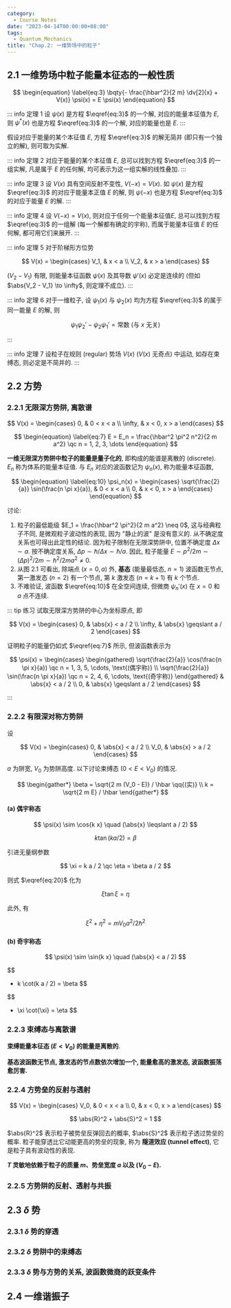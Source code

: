 ```yaml
---
category:
  - Course Notes
date: "2023-04-14T00:00:00+08:00"
tags:
  - Quantum_Mechanics
title: "Chap.2: 一维势场中的粒子"
---
```


## 2.1 一维势场中粒子能量本征态的一般性质

$$
\begin{equation} \label{eq:3}
  \bqty{- \frac{\hbar^2}{2 m} \dv[2]{x} + V(x)} \psi(x) = E \psi(x)
\end{equation}
$$

::: info 定理 1
设 $\psi(x)$ 是方程 $\eqref{eq:3}$ 的一个解, 对应的能量本征值为 $E$, 则 $\psi^*(x)$ 也是方程 $\eqref{eq:3}$ 的一个解, 对应的能量也是 $E$.
:::

假设对应于能量的某个本征值 $E$, 方程 $\eqref{eq:3}$ 的解无简并 (即只有一个独立的解), 则可取为实解.

::: info 定理 2
对应于能量的某个本征值 $E$, 总可以找到方程 $\eqref{eq:3}$ 的一组实解, 凡是属于 $E$ 的任何解, 均可表示为这一组实解的线性叠加.
:::

::: info 定理 3
设 $V(x)$ 具有空间反射不变性, $V(-x) = V(x)$. 如 $\psi(x)$ 是方程 $\eqref{eq:3}$ 的对应于能量本正值 $E$ 的解, 则 $\psi(-x)$ 也是方程 $\eqref{eq:3}$ 的对应于能量 $E$ 的解.
:::

::: info 定理 4
设 $V(-x) = V(x)$, 则对应于任何一个能量本征值$E$, 总可以找到方程 $\eqref{eq:3}$ 的一组解 (每一个解都有确定的宇称), 而属于能量本征值 $E$ 的任何解, 都可用它们来展开.
:::

::: info 定理 5
对于阶梯形方位势

$$
V(x) =
\begin{cases}
  V_1, & x < a \\
  V_2, & x > a
\end{cases}
$$

$(V_2 - V_1)$ 有限, 则能量本征函数 $\psi(x)$ 及其导数 $\psi'(x)$ 必定是连续的 (但如 $\abs{V_2 - V_1} \to \infty$, 则定理不成立).
:::

::: info 定理 6
对于一维粒子, 设 $\psi_1(x)$ 与 $\psi_2(x)$ 均为方程 $\eqref{eq:3}$ 的属于同一能量 $E$ 的解, 则

$$
\psi_1 \psi_2' - \psi_2 \psi_1' = \text{常数 (与 $x$ 无关)}
$$

:::

::: info 定理 7
设粒子在规则 (regular) 势场 $V(x)$ ($V(x)$ 无奇点) 中运动, 如存在束缚态, 则必定是不简并的.
:::

## 2.2 方势

### 2.2.1 无限深方势阱, 离散谱

$$
V(x) =
\begin{cases}
  0,      & 0 < x < a    \\
  \infty, & x < 0, x > a
\end{cases}
$$

$$
\begin{equation} \label{eq:7}
  E = E_n = \frac{\hbar^2 \pi^2 n^2}{2 m a^2} \qc n = 1, 2, 3, \dots
\end{equation}
$$

**一维无限深方势阱中粒子的能量是量子化的**, 即构成的能谱是离散的 (discrete). $E_n$ 称为体系的能量本征值. 与 $E_n$ 对应的波函数记为 $\psi_n(x)$, 称为能量本征函数,

$$
\begin{equation} \label{eq:10}
  \psi_n(x) =
  \begin{cases}
    \sqrt{\frac{2}{a}} \sin(\frac{n \pi x}{a}), & 0 < x < a    \\
    0,                                          & x < 0, x > a
  \end{cases}
\end{equation}
$$

讨论:

1. 粒子的最低能级 $E_1 = \frac{\hbar^2 \pi^2}{2 m a^2} \neq 0$, 这与经典粒子不同, 是微观粒子波动性的表现, 因为 "静止的波" 是没有意义的. 从不确定度关系也可得出此定性的结论. 因为粒子限制在无限深势阱中, 位置不确定度 $\Delta x \sim a$. 按不确定度关系, $\Delta p \sim \hbar / \Delta x \sim \hbar / a$. 因此, 粒子能量 $E \sim p^2 / 2 m \sim (\Delta p)^2 / 2 m \sim \hbar^2 / 2 m a^2 \neq 0$.
2. 从图 2.1 可看出, 除端点 ($x = 0, a$) 外, **基态** (能量最低态, $n = 1$) 波函数无节点, 第一激发态 ($n = 2$) 有一个节点, 第 $k$ 激发态 ($n = k + 1$) 有 $k$ 个节点.
3. 不难验证, 波函数 $\eqref{eq:10}$ 在全空间连续, 但微商 $\psi_n'(x)$ 在 $x = 0$ 和 $a$ 点不连续.

::: tip 练习
试取无限深方势阱的中心为坐标原点, 即

$$
V(x) =
\begin{cases}
  0,      & \abs{x} < a / 2         \\
  \infty, & \abs{x} \geqslant a / 2
\end{cases}
$$

证明粒子的能量仍如式 $\eqref{eq:7}$ 所示, 但波函数表示为

$$
\psi(x) =
\begin{cases}
  \begin{gathered}
    \sqrt{\frac{2}{a}} \cos(\frac{n \pi x}{a}) \qc n = 1, 3, 5, \cdots, \text{(偶宇称)} \\
    \sqrt{\frac{2}{a}} \sin(\frac{n \pi x}{a}) \qc n = 2, 4, 6, \cdots, \text{(奇宇称)}
  \end{gathered}
     & \abs{x} < a / 2         \\
  0, & \abs{x} \geqslant a / 2
\end{cases}
$$

:::

### 2.2.2 有限深对称方势阱

设

$$
V(x) =
\begin{cases}
  0,   & \abs{x} < a / 2 \\
  V_0, & \abs{x} > a / 2
\end{cases}
$$

$a$ 为阱宽, $V_0$ 为势阱高度. 以下讨论束缚态 ($0 < E < V_0$) 的情况.

$$
\begin{gather*}
  \beta = \sqrt{2 m (V_0 - E)} / \hbar \qq{(实)} \\
  k = \sqrt{2 m E} / \hbar
\end{gather*}
$$

#### (a) 偶宇称态

$$
\psi(x) \sim \cos{k x} \quad (\abs{x} \leqslant a / 2)
$$

$$
\begin{equation} \label{eq:20}
  k \tan(k a / 2) = \beta
\end{equation}
$$

引进无量纲参数

$$
\xi = k a / 2 \qc \eta = \beta a / 2
$$

则式 $\eqref{eq:20}$ 化为

$$
\xi \tan{\xi} = \eta
$$

此外, 有

$$
\xi^2 + \eta^2 = m V_0 a^2 / 2 \hbar^2
$$

#### (b) 奇宇称态

$$
\psi(x) \sim \sin{k x} \quad (\abs{x} < a / 2)
$$

$$
- k \cot(k a / 2) = \beta
$$

$$
- \xi \cot{\xi} = \eta
$$

### 2.2.3 束缚态与离散谱

**束缚能量本征态 ($E < V_0$) 的能量是离散的**.

**基态波函数无节点, 激发态的节点数依次增加一个, 能量愈高的激发态, 波函数振荡愈厉害.**

### 2.2.4 方势垒的反射与透射

$$
V(x) =
\begin{cases}
  V_0, & 0 < x < a    \\
  0,   & x < 0, x > a
\end{cases}
$$

$$
\abs{R}^2 + \abs{S}^2 = 1
$$

$\abs{R}^2$ 表示粒子被势垒反弹回去的概率, $\abs{S}^2$ 表示粒子透过势垒的概率. 粒子能穿透比它动能更高的势垒的现象, 称为 **隧道效应 (tunnel effect)**, 它是粒子具有波动性的表现.

**$T$ 灵敏地依赖于粒子的质量 $m$、势垒宽度 $a$ 以及 $(V_0 - E)$.**

### 2.2.5 方势阱的反射、透射与共振

## 2.3 $\delta$ 势

### 2.3.1 $\delta$ 势的穿透

### 2.3.2 $\delta$ 势阱中的束缚态

### 2.3.3 $\delta$ 势与方势的关系, 波函数微商的跃变条件

## 2.4 一维谐振子
